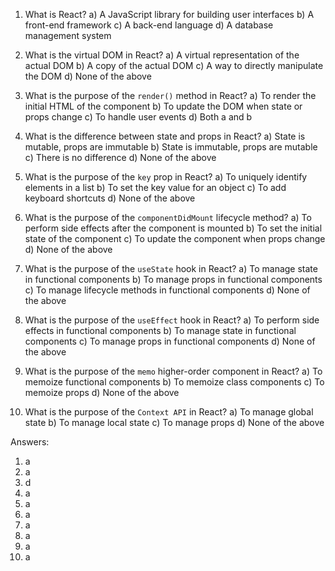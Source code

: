 

1. What is React?
a) A JavaScript library for building user interfaces
b) A front-end framework
c) A back-end language
d) A database management system

2. What is the virtual DOM in React?
a) A virtual representation of the actual DOM
b) A copy of the actual DOM
c) A way to directly manipulate the DOM
d) None of the above

3. What is the purpose of the `render()` method in React?
a) To render the initial HTML of the component
b) To update the DOM when state or props change
c) To handle user events
d) Both a and b

4. What is the difference between state and props in React?
a) State is mutable, props are immutable
b) State is immutable, props are mutable
c) There is no difference
d) None of the above

5. What is the purpose of the `key` prop in React?
a) To uniquely identify elements in a list
b) To set the key value for an object
c) To add keyboard shortcuts
d) None of the above

6. What is the purpose of the `componentDidMount` lifecycle method?
a) To perform side effects after the component is mounted
b) To set the initial state of the component
c) To update the component when props change
d) None of the above

7. What is the purpose of the `useState` hook in React?
a) To manage state in functional components
b) To manage props in functional components
c) To manage lifecycle methods in functional components
d) None of the above

8. What is the purpose of the `useEffect` hook in React?
a) To perform side effects in functional components
b) To manage state in functional components
c) To manage props in functional components
d) None of the above

9. What is the purpose of the `memo` higher-order component in React?
a) To memoize functional components
b) To memoize class components
c) To memoize props
d) None of the above

10. What is the purpose of the `Context API` in React?
a) To manage global state
b) To manage local state
c) To manage props
d) None of the above

Answers:
1. a
2. a
3. d
4. a
5. a
6. a
7. a
8. a
9. a
10. a 